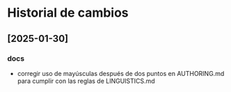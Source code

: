 # Historial de cambios

## [2025-01-30]

### docs
- corregir uso de mayúsculas después de dos puntos en AUTHORING.md para cumplir con las reglas de LINGUISTICS.md
